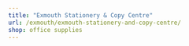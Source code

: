 ```yaml
---
title: "Exmouth Stationery & Copy Centre"
url: /exmouth/exmouth-stationery-and-copy-centre/
shop: office supplies
---
```

